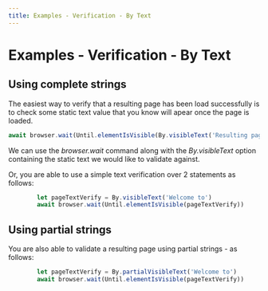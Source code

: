 ```yaml
---
title: Examples - Verification - By Text
---
```


# Examples - Verification - By Text

## Using complete strings

The easiest way to verify that a resulting page has been load successfully is to check some static text value that you know will apear once the page is loaded.

```typescript
await browser.wait(Until.elementIsVisible(By.visibleText('Resulting page text here')))
```
We can use the *browser.wait* command along with the *By.visibleText* option containing the static text we would like to validate against.

Or, you are able to use a simple text verification over 2 statements as follows:

```typescript
		let pageTextVerify = By.visibleText('Welcome to')
		await browser.wait(Until.elementIsVisible(pageTextVerify))
```

## Using partial strings

You are also able to validate a resulting page using partial strings - as follows:

```typescript
		let pageTextVerify = By.partialVisibleText('Welcome to')
		await browser.wait(Until.elementIsVisible(pageTextVerify))
```

































































































































































